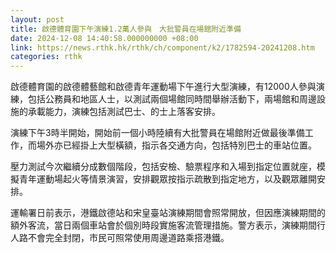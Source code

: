 ```yaml
---
layout: post
title: 啟德體育園下午演練1.2萬人參與　大批警員在場館附近準備
date: 2024-12-08 14:40:58.000000000 +08:00
link: https://news.rthk.hk/rthk/ch/component/k2/1782594-20241208.htm
categories: rthk
---
```


啟德體育園的啟德體藝館和啟德青年運動場下午進行大型演練，有12000人參與演練，包括公務員和地區人士，以測試兩個場館同時間舉辦活動下，兩場館和周邊設施的承載能力，演練包括測試巴士、的士上落客安排。

演練下午3時半開始，開始前一個小時陸續有大批警員在場館附近做最後準備工作，而場外亦已經掛上大型橫額，指示各交通方向，包括特別巴士的車站位置。

壓力測試今次繼續分成數個階段，包括安檢、驗票程序和入場到指定位置就座，模擬青年運動場起火等情景演習，安排觀眾按指示疏散到指定地方，以及觀眾離開安排。

運輸署日前表示，港鐵啟德站和宋皇臺站演練期間會照常開放，但因應演練期間的額外客流，當日兩個車站會於個別時段實施客流管理措施。警方表示，演練期間行人路不會完全封閉，市民可照常使用周邊道路乘搭港鐵。
